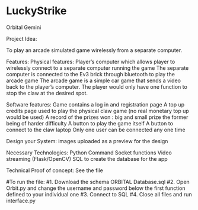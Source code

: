 # LuckyStrike
Orbital Gemini

Project Idea:

To play an arcade simulated game wirelessly from a separate computer.

Features:
Physical features:
Player’s computer which allows player to wirelessly connect to a separate computer running the game 
The separate computer is connected to the Ev3 brick through bluetooth to play the arcade game 
The arcade game is a simple car game that sends a video back to the player’s computer. The player would only have one function to stop the claw at the desired spot. 

Software features:
Game contains a log in and registration page
A top up credits page used to play the physical claw game (no real monetary top up would be used)
A record of the prizes won : big and small prize the former being of harder difficulty 
A button to play the game itself
A button to connect to the claw laptop
Only one user can be connected any one time

Design your System:
images uploaded as a preview for the design

Necessary Technologies:
Python
Command Socket functions 
Video streaming (Flask/OpenCV)
SQL to create the database for the app

Technical Proof of concept:
See the file 

#To run the file:
#1. Download the schema ORBITAL Database.sql
#2. Open Orbit.py and change the username and password below the first function defined to your individual one
#3. Connect to SQL
#4. Close all files and run interface.py
